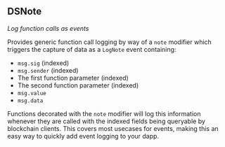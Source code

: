 <h2>DSNote
  <small class="text-muted">
    <a href="https://github.com/dapphub/ds-note"><span class="fa fa-github"></span></a>
  </small>
</h2>

_Log function calls as events_
  
Provides generic function call logging by way of a `note` modifier which 
triggers the capture of data as a `LogNote` event containing:

* `msg.sig` (indexed)
* `msg.sender` (indexed)
* The first function parameter (indexed)
* The second function parameter (indexed)
* `msg.value`
* `msg.data`

Functions decorated with the `note` modifier will log this information whenever 
they are called with the indexed fields being queryable by blockchain clients. 
This covers most usecases for events, making this an easy way to quickly add 
event logging to your dapp.
